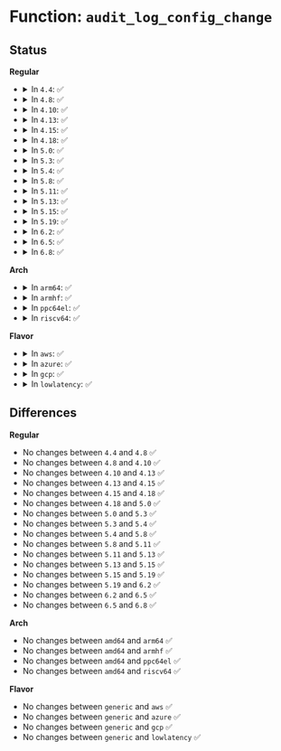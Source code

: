 # Function: <code>audit_log_config_change</code>

## Status
<b>Regular</b>
<ul>
<li>
<details>
<summary>In <code>4.4</code>: ✅</summary>

```c
int audit_log_config_change(char *function_name, u32 new, u32 old, int allow_changes);
```

**Collision:** Unique Static

**Inline:** No

**Transformation:** False

**Instances:**

```
In kernel/audit.c (ffffffff81122260)
Location: kernel/audit.c:285
Inline: False
Direct callers:
  - kernel/audit.c:audit_do_config_change
  - kernel/audit.c:audit_do_config_change
  - kernel/audit.c:audit_receive_msg
```
**Symbols:**

```
ffffffff81122260-ffffffff81122302: audit_log_config_change (STB_LOCAL)
```
</details>
</li>
<li>
<details>
<summary>In <code>4.8</code>: ✅</summary>

```c
int audit_log_config_change(char *function_name, u32 new, u32 old, int allow_changes);
```

**Collision:** Unique Static

**Inline:** No

**Transformation:** False

**Instances:**

```
In kernel/audit.c (ffffffff8112a190)
Location: kernel/audit.c:283
Inline: False
Direct callers:
  - kernel/audit.c:audit_receive_msg
  - kernel/audit.c:audit_receive_msg
  - kernel/audit.c:audit_receive_msg
  - kernel/audit.c:audit_do_config_change
  - kernel/audit.c:audit_do_config_change
```
**Symbols:**

```
ffffffff8112a190-ffffffff8112a236: audit_log_config_change (STB_LOCAL)
```
</details>
</li>
<li>
<details>
<summary>In <code>4.10</code>: ✅</summary>

```c
int audit_log_config_change(char *function_name, u32 new, u32 old, int allow_changes);
```

**Collision:** Unique Static

**Inline:** No

**Transformation:** False

**Instances:**

```
In kernel/audit.c (ffffffff81133eb0)
Location: kernel/audit.c:289
Inline: False
Direct callers:
  - kernel/audit.c:audit_receive_msg
  - kernel/audit.c:audit_receive_msg
  - kernel/audit.c:audit_receive_msg
  - kernel/audit.c:audit_do_config_change
  - kernel/audit.c:audit_do_config_change
```
**Symbols:**

```
ffffffff81133eb0-ffffffff81133f56: audit_log_config_change (STB_LOCAL)
```
</details>
</li>
<li>
<details>
<summary>In <code>4.13</code>: ✅</summary>

```c
int audit_log_config_change(char *function_name, u32 new, u32 old, int allow_changes);
```

**Collision:** Unique Static

**Inline:** No

**Transformation:** False

**Instances:**

```
In kernel/audit.c (ffffffff811353d0)
Location: kernel/audit.c:354
Inline: False
Direct callers:
  - kernel/audit.c:audit_receive_msg
  - kernel/audit.c:audit_receive_msg
  - kernel/audit.c:audit_receive_msg
  - kernel/audit.c:audit_receive_msg
  - kernel/audit.c:audit_receive_msg
  - kernel/audit.c:audit_receive_msg
  - kernel/audit.c:audit_do_config_change
  - kernel/audit.c:audit_do_config_change
```
**Symbols:**

```
ffffffff811353d0-ffffffff81135476: audit_log_config_change (STB_LOCAL)
```
</details>
</li>
<li>
<details>
<summary>In <code>4.15</code>: ✅</summary>

```c
int audit_log_config_change(char *function_name, u32 new, u32 old, int allow_changes);
```

**Collision:** Unique Static

**Inline:** No

**Transformation:** False

**Instances:**

```
In kernel/audit.c (ffffffff811420d0)
Location: kernel/audit.c:354
Inline: False
Direct callers:
  - kernel/audit.c:audit_receive_msg
  - kernel/audit.c:audit_receive_msg
  - kernel/audit.c:audit_receive_msg
  - kernel/audit.c:audit_receive_msg
  - kernel/audit.c:audit_receive_msg
  - kernel/audit.c:audit_receive_msg
  - kernel/audit.c:audit_do_config_change
  - kernel/audit.c:audit_do_config_change
```
**Symbols:**

```
ffffffff811420d0-ffffffff81142176: audit_log_config_change (STB_LOCAL)
```
</details>
</li>
<li>
<details>
<summary>In <code>4.18</code>: ✅</summary>

```c
int audit_log_config_change(char *function_name, u32 new, u32 old, int allow_changes);
```

**Collision:** Unique Static

**Inline:** No

**Transformation:** False

**Instances:**

```
In kernel/audit.c (ffffffff81150aa0)
Location: kernel/audit.c:397
Inline: False
Direct callers:
  - kernel/audit.c:audit_receive_msg
  - kernel/audit.c:audit_receive_msg
  - kernel/audit.c:audit_receive_msg
  - kernel/audit.c:audit_receive_msg
  - kernel/audit.c:audit_receive_msg
  - kernel/audit.c:audit_receive_msg
  - kernel/audit.c:audit_do_config_change
  - kernel/audit.c:audit_do_config_change
```
**Symbols:**

```
ffffffff81150aa0-ffffffff81150b46: audit_log_config_change (STB_LOCAL)
```
</details>
</li>
<li>
<details>
<summary>In <code>5.0</code>: ✅</summary>

```c
int audit_log_config_change(char *function_name, u32 new, u32 old, int allow_changes);
```

**Collision:** Unique Static

**Inline:** No

**Transformation:** False

**Instances:**

```
In kernel/audit.c (ffffffff8115d740)
Location: kernel/audit.c:393
Inline: False
Direct callers:
  - kernel/audit.c:audit_receive_msg
  - kernel/audit.c:audit_receive_msg
  - kernel/audit.c:audit_receive_msg
  - kernel/audit.c:audit_receive_msg
  - kernel/audit.c:audit_receive_msg
  - kernel/audit.c:audit_receive_msg
  - kernel/audit.c:audit_do_config_change
  - kernel/audit.c:audit_do_config_change
```
**Symbols:**

```
ffffffff8115d740-ffffffff8115d7e6: audit_log_config_change (STB_LOCAL)
```
</details>
</li>
<li>
<details>
<summary>In <code>5.3</code>: ✅</summary>

```c
int audit_log_config_change(char *function_name, u32 new, u32 old, int allow_changes);
```

**Collision:** Unique Static

**Inline:** No

**Transformation:** False

**Instances:**

```
In kernel/audit.c (ffffffff81169e60)
Location: kernel/audit.c:380
Inline: False
Direct callers:
  - kernel/audit.c:audit_receive_msg
  - kernel/audit.c:audit_receive_msg
  - kernel/audit.c:audit_receive_msg
  - kernel/audit.c:audit_receive_msg
  - kernel/audit.c:audit_receive_msg
  - kernel/audit.c:audit_receive_msg
  - kernel/audit.c:audit_do_config_change
  - kernel/audit.c:audit_do_config_change
```
**Symbols:**

```
ffffffff81169e60-ffffffff81169f13: audit_log_config_change (STB_LOCAL)
```
</details>
</li>
<li>
<details>
<summary>In <code>5.4</code>: ✅</summary>

```c
int audit_log_config_change(char *function_name, u32 new, u32 old, int allow_changes);
```

**Collision:** Unique Static

**Inline:** No

**Transformation:** False

**Instances:**

```
In kernel/audit.c (ffffffff81175d00)
Location: kernel/audit.c:380
Inline: False
Direct callers:
  - kernel/audit.c:audit_receive_msg
  - kernel/audit.c:audit_receive_msg
  - kernel/audit.c:audit_receive_msg
  - kernel/audit.c:audit_receive_msg
  - kernel/audit.c:audit_receive_msg
  - kernel/audit.c:audit_receive_msg
  - kernel/audit.c:audit_do_config_change
  - kernel/audit.c:audit_do_config_change
```
**Symbols:**

```
ffffffff81175d00-ffffffff81175db3: audit_log_config_change (STB_LOCAL)
```
</details>
</li>
<li>
<details>
<summary>In <code>5.8</code>: ✅</summary>

```c
int audit_log_config_change(char *function_name, u32 new, u32 old, int allow_changes);
```

**Collision:** Unique Static

**Inline:** No

**Transformation:** False

**Instances:**

```
In kernel/audit.c (ffffffff81187960)
Location: kernel/audit.c:381
Inline: False
Direct callers:
  - kernel/audit.c:audit_receive_msg
  - kernel/audit.c:audit_receive_msg
  - kernel/audit.c:audit_receive_msg
  - kernel/audit.c:audit_receive_msg
  - kernel/audit.c:audit_receive_msg
  - kernel/audit.c:audit_receive_msg
  - kernel/audit.c:audit_receive_msg
  - kernel/audit.c:audit_receive_msg
  - kernel/audit.c:audit_receive_msg
  - kernel/audit.c:audit_receive_msg
  - kernel/audit.c:audit_receive_msg
  - kernel/audit.c:audit_receive_msg
  - kernel/audit.c:audit_receive_msg
  - kernel/audit.c:audit_receive_msg
  - kernel/audit.c:audit_set_enabled
  - kernel/audit.c:audit_set_enabled
```
**Symbols:**

```
ffffffff81187960-ffffffff81187a6f: audit_log_config_change (STB_LOCAL)
```
</details>
</li>
<li>
<details>
<summary>In <code>5.11</code>: ✅</summary>

```c
int audit_log_config_change(char *function_name, u32 new, u32 old, int allow_changes);
```

**Collision:** Unique Static

**Inline:** No

**Transformation:** False

**Instances:**

```
In kernel/audit.c (ffffffff81184cd0)
Location: kernel/audit.c:386
Inline: False
Direct callers:
  - kernel/audit.c:audit_receive_msg
  - kernel/audit.c:audit_receive_msg
  - kernel/audit.c:audit_receive_msg
  - kernel/audit.c:audit_receive_msg
  - kernel/audit.c:audit_receive_msg
  - kernel/audit.c:audit_receive_msg
  - kernel/audit.c:audit_receive_msg
  - kernel/audit.c:audit_receive_msg
  - kernel/audit.c:audit_receive_msg
  - kernel/audit.c:audit_receive_msg
  - kernel/audit.c:audit_receive_msg
  - kernel/audit.c:audit_receive_msg
  - kernel/audit.c:audit_receive_msg
  - kernel/audit.c:audit_receive_msg
  - kernel/audit.c:audit_set_enabled
  - kernel/audit.c:audit_set_enabled
```
**Symbols:**

```
ffffffff81184cd0-ffffffff81184ddf: audit_log_config_change (STB_LOCAL)
```
</details>
</li>
<li>
<details>
<summary>In <code>5.13</code>: ✅</summary>

```c
int audit_log_config_change(char *function_name, u32 new, u32 old, int allow_changes);
```

**Collision:** Unique Static

**Inline:** No

**Transformation:** False

**Instances:**

```
In kernel/audit.c (ffffffff81185b60)
Location: kernel/audit.c:386
Inline: False
Direct callers:
  - kernel/audit.c:audit_receive_msg
  - kernel/audit.c:audit_receive_msg
  - kernel/audit.c:audit_receive_msg
  - kernel/audit.c:audit_receive_msg
  - kernel/audit.c:audit_receive_msg
  - kernel/audit.c:audit_receive_msg
  - kernel/audit.c:audit_receive_msg
  - kernel/audit.c:audit_receive_msg
  - kernel/audit.c:audit_receive_msg
  - kernel/audit.c:audit_receive_msg
  - kernel/audit.c:audit_receive_msg
  - kernel/audit.c:audit_receive_msg
  - kernel/audit.c:audit_receive_msg
  - kernel/audit.c:audit_receive_msg
  - kernel/audit.c:audit_receive_msg
  - kernel/audit.c:audit_set_enabled
  - kernel/audit.c:audit_set_enabled
```
**Symbols:**

```
ffffffff81185b60-ffffffff81185c69: audit_log_config_change (STB_LOCAL)
```
</details>
</li>
<li>
<details>
<summary>In <code>5.15</code>: ✅</summary>

```c
int audit_log_config_change(char *function_name, u32 new, u32 old, int allow_changes);
```

**Collision:** Unique Static

**Inline:** No

**Transformation:** False

**Instances:**

```
In kernel/audit.c (ffffffff811adf40)
Location: kernel/audit.c:386
Inline: False
Direct callers:
  - kernel/audit.c:audit_receive_msg
  - kernel/audit.c:audit_receive_msg
  - kernel/audit.c:audit_receive_msg
  - kernel/audit.c:audit_receive_msg
  - kernel/audit.c:audit_receive_msg
  - kernel/audit.c:audit_receive_msg
  - kernel/audit.c:audit_receive_msg
  - kernel/audit.c:audit_receive_msg
  - kernel/audit.c:audit_receive_msg
  - kernel/audit.c:audit_receive_msg
  - kernel/audit.c:audit_receive_msg
  - kernel/audit.c:audit_receive_msg
  - kernel/audit.c:audit_receive_msg
  - kernel/audit.c:audit_receive_msg
  - kernel/audit.c:audit_receive_msg
  - kernel/audit.c:audit_set_enabled
  - kernel/audit.c:audit_set_enabled
```
**Symbols:**

```
ffffffff811adf40-ffffffff811ae049: audit_log_config_change (STB_LOCAL)
```
</details>
</li>
<li>
<details>
<summary>In <code>5.19</code>: ✅</summary>

```c
int audit_log_config_change(char *function_name, u32 new, u32 old, int allow_changes);
```

**Collision:** Unique Static

**Inline:** No

**Transformation:** False

**Instances:**

```
In kernel/audit.c (ffffffff811dfd70)
Location: kernel/audit.c:388
Inline: False
Direct callers:
  - kernel/audit.c:audit_receive_msg
  - kernel/audit.c:audit_receive_msg
  - kernel/audit.c:audit_receive_msg
  - kernel/audit.c:audit_receive_msg
  - kernel/audit.c:audit_receive_msg
  - kernel/audit.c:audit_receive_msg
  - kernel/audit.c:audit_receive_msg
  - kernel/audit.c:audit_receive_msg
  - kernel/audit.c:audit_receive_msg
  - kernel/audit.c:audit_receive_msg
  - kernel/audit.c:audit_receive_msg
  - kernel/audit.c:audit_receive_msg
  - kernel/audit.c:audit_receive_msg
  - kernel/audit.c:audit_receive_msg
  - kernel/audit.c:audit_receive_msg
  - kernel/audit.c:audit_receive_msg
  - kernel/audit.c:audit_set_enabled
  - kernel/audit.c:audit_set_enabled
```
**Symbols:**

```
ffffffff811dfd70-ffffffff811dfeb1: audit_log_config_change (STB_LOCAL)
```
</details>
</li>
<li>
<details>
<summary>In <code>6.2</code>: ✅</summary>

```c
int audit_log_config_change(char *function_name, u32 new, u32 old, int allow_changes);
```

**Collision:** Unique Static

**Inline:** No

**Transformation:** False

**Instances:**

```
In kernel/audit.c (ffffffff81225ab0)
Location: kernel/audit.c:386
Inline: False
Direct callers:
  - kernel/audit.c:audit_receive_msg
  - kernel/audit.c:audit_receive_msg
  - kernel/audit.c:audit_receive_msg
  - kernel/audit.c:audit_receive_msg
  - kernel/audit.c:audit_receive_msg
  - kernel/audit.c:audit_receive_msg
  - kernel/audit.c:audit_receive_msg
  - kernel/audit.c:audit_receive_msg
  - kernel/audit.c:audit_receive_msg
  - kernel/audit.c:audit_receive_msg
  - kernel/audit.c:audit_receive_msg
  - kernel/audit.c:audit_receive_msg
  - kernel/audit.c:audit_receive_msg
  - kernel/audit.c:audit_receive_msg
  - kernel/audit.c:audit_receive_msg
  - kernel/audit.c:audit_receive_msg
  - kernel/audit.c:audit_set_enabled
  - kernel/audit.c:audit_set_enabled
```
**Symbols:**

```
ffffffff81225ab0-ffffffff81225bf1: audit_log_config_change (STB_LOCAL)
```
</details>
</li>
<li>
<details>
<summary>In <code>6.5</code>: ✅</summary>

```c
int audit_log_config_change(char *function_name, u32 new, u32 old, int allow_changes);
```

**Collision:** Unique Static

**Inline:** No

**Transformation:** False

**Instances:**

```
In kernel/audit.c (ffffffff8123c0a0)
Location: kernel/audit.c:386
Inline: False
Direct callers:
  - kernel/audit.c:audit_receive_msg
  - kernel/audit.c:audit_receive_msg
  - kernel/audit.c:audit_receive_msg
  - kernel/audit.c:audit_receive_msg
  - kernel/audit.c:audit_receive_msg
  - kernel/audit.c:audit_receive_msg
  - kernel/audit.c:audit_receive_msg
  - kernel/audit.c:audit_receive_msg
  - kernel/audit.c:audit_receive_msg
  - kernel/audit.c:audit_receive_msg
  - kernel/audit.c:audit_receive_msg
  - kernel/audit.c:audit_receive_msg
  - kernel/audit.c:audit_receive_msg
  - kernel/audit.c:audit_receive_msg
  - kernel/audit.c:audit_receive_msg
  - kernel/audit.c:audit_receive_msg
  - kernel/audit.c:audit_set_enabled
  - kernel/audit.c:audit_set_enabled
```
**Symbols:**

```
ffffffff8123c0a0-ffffffff8123c1d3: audit_log_config_change (STB_LOCAL)
```
</details>
</li>
<li>
<details>
<summary>In <code>6.8</code>: ✅</summary>

```c
int audit_log_config_change(char *function_name, u32 new, u32 old, int allow_changes);
```

**Collision:** Unique Static

**Inline:** No

**Transformation:** False

**Instances:**

```
In kernel/audit.c (ffffffff81255f70)
Location: kernel/audit.c:386
Inline: False
Direct callers:
  - kernel/audit.c:audit_receive_msg
  - kernel/audit.c:audit_receive_msg
  - kernel/audit.c:audit_receive_msg
  - kernel/audit.c:audit_receive_msg
  - kernel/audit.c:audit_receive_msg
  - kernel/audit.c:audit_receive_msg
  - kernel/audit.c:audit_receive_msg
  - kernel/audit.c:audit_receive_msg
  - kernel/audit.c:audit_receive_msg
  - kernel/audit.c:audit_receive_msg
  - kernel/audit.c:audit_receive_msg
  - kernel/audit.c:audit_receive_msg
  - kernel/audit.c:audit_receive_msg
  - kernel/audit.c:audit_receive_msg
  - kernel/audit.c:audit_set_enabled
  - kernel/audit.c:audit_set_enabled
```
**Symbols:**

```
ffffffff81255f70-ffffffff812560a7: audit_log_config_change (STB_LOCAL)
```
</details>
</li>
</ul>
<b>Arch</b>
<ul>
<li>
<details>
<summary>In <code>arm64</code>: ✅</summary>

```c
int audit_log_config_change(char *function_name, u32 new, u32 old, int allow_changes);
```

**Collision:** Unique Static

**Inline:** No

**Transformation:** False

**Instances:**

```
In kernel/audit.c (ffff8000101eaca8)
Location: kernel/audit.c:380
Inline: False
Direct callers:
  - kernel/audit.c:audit_receive_msg
  - kernel/audit.c:audit_receive_msg
  - kernel/audit.c:audit_receive_msg
  - kernel/audit.c:audit_receive_msg
  - kernel/audit.c:audit_receive_msg
  - kernel/audit.c:audit_receive_msg
  - kernel/audit.c:audit_do_config_change
  - kernel/audit.c:audit_do_config_change
```
**Symbols:**

```
ffff8000101eaca8-ffff8000101ead70: audit_log_config_change (STB_LOCAL)
```
</details>
</li>
<li>
<details>
<summary>In <code>armhf</code>: ✅</summary>

```c
int audit_log_config_change(char *function_name, u32 new, u32 old, int allow_changes);
```

**Collision:** Unique Static

**Inline:** No

**Transformation:** False

**Instances:**

```
In kernel/audit.c (c042a914)
Location: kernel/audit.c:380
Inline: False
Direct callers:
  - kernel/audit.c:audit_receive_msg
  - kernel/audit.c:audit_receive_msg
  - kernel/audit.c:audit_receive_msg
  - kernel/audit.c:audit_receive_msg
  - kernel/audit.c:audit_receive_msg
  - kernel/audit.c:audit_receive_msg
  - kernel/audit.c:audit_do_config_change
  - kernel/audit.c:audit_do_config_change
```
**Symbols:**

```
c042a914-c042a9cc: audit_log_config_change (STB_LOCAL)
```
</details>
</li>
<li>
<details>
<summary>In <code>ppc64el</code>: ✅</summary>

```c
int audit_log_config_change(char *function_name, u32 new, u32 old, int allow_changes);
```

**Collision:** Unique Static

**Inline:** No

**Transformation:** False

**Instances:**

```
In kernel/audit.c (c00000000025c120)
Location: kernel/audit.c:380
Inline: False
Direct callers:
  - kernel/audit.c:audit_receive_msg
  - kernel/audit.c:audit_receive_msg
  - kernel/audit.c:audit_receive_msg
  - kernel/audit.c:audit_receive_msg
  - kernel/audit.c:audit_receive_msg
  - kernel/audit.c:audit_receive_msg
  - kernel/audit.c:audit_do_config_change
  - kernel/audit.c:audit_do_config_change
```
**Symbols:**

```
c00000000025c120-c00000000025c22c: audit_log_config_change (STB_LOCAL)
```
</details>
</li>
<li>
<details>
<summary>In <code>riscv64</code>: ✅</summary>

```c
int audit_log_config_change(char *function_name, u32 new, u32 old, int allow_changes);
```

**Collision:** Unique Static

**Inline:** No

**Transformation:** False

**Instances:**

```
In kernel/audit.c (ffffffe00015f5f8)
Location: kernel/audit.c:380
Inline: False
Direct callers:
  - kernel/audit.c:audit_receive_msg
  - kernel/audit.c:audit_receive_msg
  - kernel/audit.c:audit_receive_msg
  - kernel/audit.c:audit_receive_msg
  - kernel/audit.c:audit_receive_msg
  - kernel/audit.c:audit_receive_msg
  - kernel/audit.c:audit_do_config_change
  - kernel/audit.c:audit_do_config_change
```
**Symbols:**

```
ffffffe00015f5f8-ffffffe00015f6a2: audit_log_config_change (STB_LOCAL)
```
</details>
</li>
</ul>
<b>Flavor</b>
<ul>
<li>
<details>
<summary>In <code>aws</code>: ✅</summary>

```c
int audit_log_config_change(char *function_name, u32 new, u32 old, int allow_changes);
```

**Collision:** Unique Static

**Inline:** No

**Transformation:** False

**Instances:**

```
In kernel/audit.c (ffffffff8116e320)
Location: kernel/audit.c:380
Inline: False
Direct callers:
  - kernel/audit.c:audit_receive_msg
  - kernel/audit.c:audit_receive_msg
  - kernel/audit.c:audit_receive_msg
  - kernel/audit.c:audit_receive_msg
  - kernel/audit.c:audit_receive_msg
  - kernel/audit.c:audit_receive_msg
  - kernel/audit.c:audit_do_config_change
  - kernel/audit.c:audit_do_config_change
```
**Symbols:**

```
ffffffff8116e320-ffffffff8116e3d3: audit_log_config_change (STB_LOCAL)
```
</details>
</li>
<li>
<details>
<summary>In <code>azure</code>: ✅</summary>

```c
int audit_log_config_change(char *function_name, u32 new, u32 old, int allow_changes);
```

**Collision:** Unique Static

**Inline:** No

**Transformation:** False

**Instances:**

```
In kernel/audit.c (ffffffff811614c0)
Location: kernel/audit.c:380
Inline: False
Direct callers:
  - kernel/audit.c:audit_receive_msg
  - kernel/audit.c:audit_receive_msg
  - kernel/audit.c:audit_receive_msg
  - kernel/audit.c:audit_receive_msg
  - kernel/audit.c:audit_receive_msg
  - kernel/audit.c:audit_receive_msg
  - kernel/audit.c:audit_do_config_change
  - kernel/audit.c:audit_do_config_change
```
**Symbols:**

```
ffffffff811614c0-ffffffff81161573: audit_log_config_change (STB_LOCAL)
```
</details>
</li>
<li>
<details>
<summary>In <code>gcp</code>: ✅</summary>

```c
int audit_log_config_change(char *function_name, u32 new, u32 old, int allow_changes);
```

**Collision:** Unique Static

**Inline:** No

**Transformation:** False

**Instances:**

```
In kernel/audit.c (ffffffff8116c0f0)
Location: kernel/audit.c:380
Inline: False
Direct callers:
  - kernel/audit.c:audit_receive_msg
  - kernel/audit.c:audit_receive_msg
  - kernel/audit.c:audit_receive_msg
  - kernel/audit.c:audit_receive_msg
  - kernel/audit.c:audit_receive_msg
  - kernel/audit.c:audit_receive_msg
  - kernel/audit.c:audit_do_config_change
  - kernel/audit.c:audit_do_config_change
```
**Symbols:**

```
ffffffff8116c0f0-ffffffff8116c1a3: audit_log_config_change (STB_LOCAL)
```
</details>
</li>
<li>
<details>
<summary>In <code>lowlatency</code>: ✅</summary>

```c
int audit_log_config_change(char *function_name, u32 new, u32 old, int allow_changes);
```

**Collision:** Unique Static

**Inline:** No

**Transformation:** False

**Instances:**

```
In kernel/audit.c (ffffffff811798b0)
Location: kernel/audit.c:380
Inline: False
Direct callers:
  - kernel/audit.c:audit_receive_msg
  - kernel/audit.c:audit_receive_msg
  - kernel/audit.c:audit_receive_msg
  - kernel/audit.c:audit_receive_msg
  - kernel/audit.c:audit_receive_msg
  - kernel/audit.c:audit_receive_msg
  - kernel/audit.c:audit_do_config_change
  - kernel/audit.c:audit_do_config_change
```
**Symbols:**

```
ffffffff811798b0-ffffffff81179963: audit_log_config_change (STB_LOCAL)
```
</details>
</li>
</ul>

## Differences
<b>Regular</b>
<ul>
<li>
No changes between <code>4.4</code> and <code>4.8</code> ✅
</li>
<li>
No changes between <code>4.8</code> and <code>4.10</code> ✅
</li>
<li>
No changes between <code>4.10</code> and <code>4.13</code> ✅
</li>
<li>
No changes between <code>4.13</code> and <code>4.15</code> ✅
</li>
<li>
No changes between <code>4.15</code> and <code>4.18</code> ✅
</li>
<li>
No changes between <code>4.18</code> and <code>5.0</code> ✅
</li>
<li>
No changes between <code>5.0</code> and <code>5.3</code> ✅
</li>
<li>
No changes between <code>5.3</code> and <code>5.4</code> ✅
</li>
<li>
No changes between <code>5.4</code> and <code>5.8</code> ✅
</li>
<li>
No changes between <code>5.8</code> and <code>5.11</code> ✅
</li>
<li>
No changes between <code>5.11</code> and <code>5.13</code> ✅
</li>
<li>
No changes between <code>5.13</code> and <code>5.15</code> ✅
</li>
<li>
No changes between <code>5.15</code> and <code>5.19</code> ✅
</li>
<li>
No changes between <code>5.19</code> and <code>6.2</code> ✅
</li>
<li>
No changes between <code>6.2</code> and <code>6.5</code> ✅
</li>
<li>
No changes between <code>6.5</code> and <code>6.8</code> ✅
</li>
</ul>
<b>Arch</b>
<ul>
<li>
No changes between <code>amd64</code> and <code>arm64</code> ✅
</li>
<li>
No changes between <code>amd64</code> and <code>armhf</code> ✅
</li>
<li>
No changes between <code>amd64</code> and <code>ppc64el</code> ✅
</li>
<li>
No changes between <code>amd64</code> and <code>riscv64</code> ✅
</li>
</ul>
<b>Flavor</b>
<ul>
<li>
No changes between <code>generic</code> and <code>aws</code> ✅
</li>
<li>
No changes between <code>generic</code> and <code>azure</code> ✅
</li>
<li>
No changes between <code>generic</code> and <code>gcp</code> ✅
</li>
<li>
No changes between <code>generic</code> and <code>lowlatency</code> ✅
</li>
</ul>
